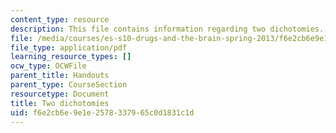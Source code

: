 ```yaml
---
content_type: resource
description: This file contains information regarding two dichotomies.
file: /media/courses/es-s10-drugs-and-the-brain-spring-2013/f6e2cb6e9e1e2578337965c0d1831c1d_MITES_S10S13_dichotomywk2.pdf
file_type: application/pdf
learning_resource_types: []
ocw_type: OCWFile
parent_title: Handouts
parent_type: CourseSection
resourcetype: Document
title: Two dichotomies
uid: f6e2cb6e-9e1e-2578-3379-65c0d1831c1d
---
```

